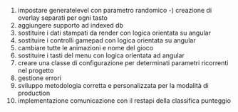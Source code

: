 1) impostare generatelevel con parametro randomico
-) creazione di overlay separati per ogni tasto
3) aggiungere supporto ad indexed db
4) sostituire i dati stampati da render con logica orientata su angular
5) sostituire i controlli gamepad con logica orientata su angular
6) cambiare tutte le animazioni e nome del gioco
7) sostituire i tasti del menu con logica orientata ad angular
8) creare una classe di configurazione per determinati parametri ricorrenti nel progetto
9) gestione errori
10) sviluppo metodologia corretta e personalizzata per la modalità di production
11) implementazione comunicazione con il restapi della classifica punteggio

